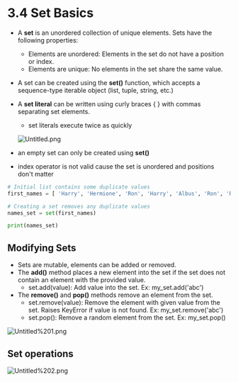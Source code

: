 # 3.4 Set Basics

- A **set** is an unordered collection of unique elements. Sets have the following properties:
    - Elements are unordered: Elements in the set do not have a position or index.
    - Elements are unique: No elements in the set share the same value.
- A set can be created using the **set()** function, which accepts a sequence-type iterable object (list, tuple, string, etc.)
- A **set literal** can be written using curly braces { } with commas separating set elements.
    - set literals execute twice as quickly
    
    ![Untitled.png](3.4.png)
    
- an empty set can only be created using **set()**
- index operator is not valid cause the set is unordered and positions don't matter

```python
# Initial list contains some duplicate values
first_names = [ 'Harry', 'Hermione', 'Ron', 'Harry', 'Albus', 'Ron', 'Ron' ]

# Creating a set removes any duplicate values
names_set = set(first_names)

print(names_set)
```

## Modifying Sets

- Sets are mutable, elements can be added or removed.
- The **add()** method places a new element into the set if the set does not contain an element with the provided value.
    - set.add(value): Add value into the set. Ex: my_set.add('abc')
- The **remove()** and **pop()** methods remove an element from the set.
    - set.remove(value): Remove the element with given value from the set. Raises KeyError if value is not found. Ex: my_set.remove('abc')
    - set.pop(): Remove a random element from the set. Ex: my_set.pop()

![Untitled%201.png](3.4.1.png)

## Set operations

![Untitled%202.png](3.4.2.png)
